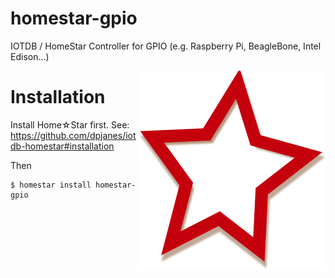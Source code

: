 # homestar-gpio
IOTDB / HomeStar Controller for GPIO (e.g. Raspberry Pi, BeagleBone, Intel Edison…)

<img src="https://github.com/dpjanes/iotdb-homestar/blob/master/docs/HomeStar.png" align="right" />

# Installation

Install Home☆Star first. 
See: https://github.com/dpjanes/iotdb-homestar#installation

Then

    $ homestar install homestar-gpio
